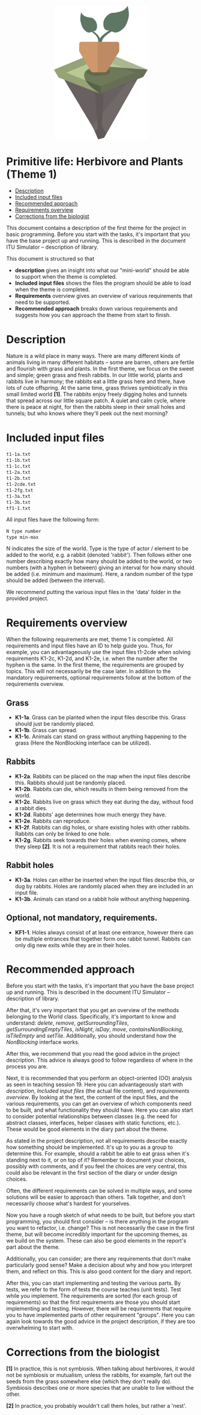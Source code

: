 <p align="center">
    <img width="250px" src="../../../images/theme-1.png"/>
</p>

# Primitive life: Herbivore and Plants (Theme 1)
- [Description](#description)
- [Included input files](#included-input-files)
- [Recommended approach](#recommended-approach)
- [Requirements overview](#requirements-overview)
- [Corrections from the biologist](#corrections-from-the-biologist)

This document contains a description of the first theme for the project in basic programming. Before you start with the tasks, it's important that you have the base project up and running. This is described in the document ITU Simulator – description of library.

This document is structured so that
- **description** gives an insight into what our "mini-world" should be able to support when the theme is completed.
- **Included input files** shows the files the program should be able to load when the theme is completed.
- **Requirements** overview gives an overview of various requirements that need to be supported.
- **Recommended approach** breaks down various requirements and suggests how you can approach the theme from start to finish.

# Description

Nature is a wild place in many ways. There are many different kinds of animals living in many different habitats – some are barren, others are fertile and flourish with grass and plants. In the first theme, we focus on the sweet and simple; green grass and fresh rabbits. In our little world, plants and rabbits live in harmony; the rabbits eat a little grass here and there, have lots of cute offspring. At the same time, grass thrives symbiotically in this small limited world **[1]**. The rabbits enjoy freely digging holes and tunnels that spread across our little square patch. A quiet and calm cycle, where there is peace at night, for then the rabbits sleep in their small holes and tunnels; but who knows where they'll peek out the next morning?

# Included input files

```
t1-1a.txt
t1-1b.txt
t1-1c.txt
t1-2a.txt
t1-2b.txt
t1-2cde.txt
t1-2fg.txt
t1-3a.txt
t1-3b.txt
tf1-1.txt
```

All input files have the following form:

```
N type number 
type min-max
```

N indicates the size of the world. Type is the type of actor / element to be added to the world, e.g. a rabbit (denoted 'rabbit'). Then follows either one number describing exactly how many should be added to the world, or two numbers (with a hyphen in between) giving an interval for how many should be added (i.e. minimum and maximum). Here, a random number of the type should be added (between the interval).

We recommend putting the various input files in the 'data' folder in the provided project.

# Requirements overview

When the following requirements are met, theme 1 is completed. All requirements and input files have an ID to help guide you. Thus, for example, you can advantageously use the input files t1-2cde when solving requirements K1-2c, K1-2d, and K1-2e, i.e. when the number after the hyphen is the same. In the first theme, the requirements are grouped by topics. This will not necessarily be the case later. In addition to the mandatory requirements, optional requirements follow at the bottom of the requirements overview.

## Grass
- **K1-1a**. Grass can be planted when the input files describe this. Grass should just be randomly placed.
- **K1-1b**. Grass can spread.
- **K1-1c**. Animals can stand on grass without anything happening to the grass (Here the NonBlocking interface can be utilized).

## Rabbits
- **K1-2a**. Rabbits can be placed on the map when the input files describe this. Rabbits should just be randomly placed.
- **K1-2b**. Rabbits can die, which results in them being removed from the world.
- **K1-2c**. Rabbits live on grass which they eat during the day, without food a rabbit dies.
- **K1-2d**. Rabbits' age determines how much energy they have.
- **K1-2e**. Rabbits can reproduce.
- **K1-2f**. Rabbits can dig holes, or share existing holes with other rabbits. Rabbits can only be linked to one hole.
- **K1-2g**. Rabbits seek towards their holes when evening comes, where they sleep **[2]**. It is not a requirement that rabbits reach their holes.

## Rabbit holes
- **K1-3a**. Holes can either be inserted when the input files describe this, or dug by rabbits. Holes are randomly placed when they are included in an input file.
- **K1-3b**. Animals can stand on a rabbit hole without anything happening.

## Optional, not mandatory, requirements.
- **KF1-1**. Holes always consist of at least one entrance, however there can be multiple entrances that together form one rabbit tunnel. Rabbits can only dig new exits while they are in their holes.

# Recommended approach

Before you start with the tasks, it's important that you have the base project up and running. This is described in the document ITU Simulator – description of library.

After that, it's very important that you get an overview of the methods belonging to the World class. Specifically, it's important to know and understand: *delete*, *remove*, *getSurroundingTiles*, *getSurroundingEmptyTiles*, *isNight*, *isDay*, *move*, *containsNonBlocking*, *isTileEmpty* and *setTile*. Additionally, you should understand how the *NonBlocking* interface works.

After this, we recommend that you read the good advice in the project description. This advice is always good to follow regardless of where in the process you are.

Next, it is recommended that you perform an object-oriented (OO) analysis as seen in teaching session 19. Here you can advantageously start with *description*, *Included input files* (the actual file content), and *requirements overview*. By looking at the text, the content of the input files, and the various requirements, you can get an overview of which components need to be built, and what functionality they should have. Here you can also start to consider potential relationships between classes (e.g. the need for abstract classes, interfaces, helper classes with static functions, etc.). These would be good elements in the diary part about the theme.

As stated in the project description, not all requirements describe exactly how something should be implemented. It's up to you as a group to determine this. For example, should a rabbit be able to eat grass when it's standing next to it, or on top of it? Remember to document your choices, possibly with comments, and if you feel the choices are very central, this could also be relevant in the first section of the diary or under design choices.

Often, the different requirements can be solved in multiple ways, and some solutions will be easier to approach than others. Talk together, and don't necessarily choose what's hardest for yourselves.

Now you have a rough sketch of what needs to be built, but before you start programming, you should first consider – is there anything in the program you want to refactor, i.e. change? This is not necessarily the case in the first theme, but will become incredibly important for the upcoming themes, as we build on the system. These can also be good elements in the report's part about the theme.

Additionally, you can consider; are there any requirements that don't make particularly good sense? Make a decision about why and how you interpret them, and reflect on this. This is also good content for the diary and report.

After this, you can start implementing and testing the various parts. By tests, we refer to the form of tests the course teaches (unit tests). Test while you implement. The requirements are sorted (for each group of requirements) so that the first requirements are those you should start implementing and testing. However, there will be requirements that require you to have implemented parts of other requirement "groups". Here you can again look towards the good advice in the project description, if they are too overwhelming to start with.

# Corrections from the biologist
**[1]** In practice, this is not symbiosis. When talking about herbivores, it would not be symbiosis or mutualism, unless the rabbits, for example, fart out the seeds from the grass somewhere else (which they don't really do). Symbiosis describes one or more species that are unable to live without the other.

**[2]** In practice, you probably wouldn't call them holes, but rather a 'nest'.
